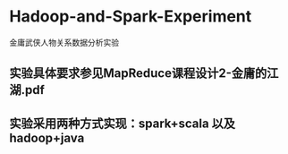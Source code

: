 # Hadoop-and-Spark-Experiment
金庸武侠人物关系数据分析实验
## 实验具体要求参见MapReduce课程设计2-金庸的江湖.pdf
## 实验采用两种方式实现：spark+scala 以及 hadoop+java
